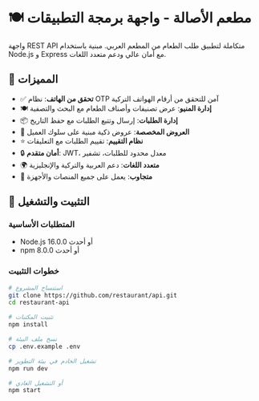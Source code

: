 # 🍽️ مطعم الأصالة - واجهة برمجة التطبيقات

واجهة REST API متكاملة لتطبيق طلب الطعام من المطعم العربي. مبنية باستخدام Node.js و Express مع أمان عالي ودعم متعدد اللغات.

## 🌟 المميزات

- ✅ **تحقق من الهاتف**: نظام OTP آمن للتحقق من أرقام الهواتف التركية
- 🍽️ **إدارة المنيو**: عرض تصنيفات وأصناف الطعام مع البحث والتصفية
- 📦 **إدارة الطلبات**: إرسال وتتبع الطلبات مع حفظ التاريخ
- 🎁 **العروض المخصصة**: عروض ذكية مبنية على سلوك العميل
- ⭐ **نظام التقييم**: تقييم الطلبات مع التعليقات
- 🔒 **أمان متقدم**: JWT، معدل محدود للطلبات، تشفير
- 🌍 **متعدد اللغات**: دعم العربية والتركية والإنجليزية
- 📱 **متجاوب**: يعمل على جميع المنصات والأجهزة

## 🚀 التثبيت والتشغيل

### المتطلبات الأساسية
- Node.js 16.0.0 أو أحدث
- npm 8.0.0 أو أحدث

### خطوات التثبيت

```bash
# استنساخ المشروع
git clone https://github.com/restaurant/api.git
cd restaurant-api

# تثبيت المكتبات
npm install

# نسخ ملف البيئة
cp .env.example .env

# تشغيل الخادم في بيئة التطوير
npm run dev

# أو التشغيل العادي
npm start